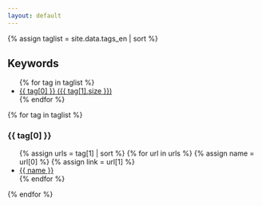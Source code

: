 ```yaml
---
layout: default
---
```


{% assign taglist = site.data.tags_en | sort  %}

<article>
<h2>Keywords</h2>
<ul>
{% for tag in taglist %}
  <li><a href="#{{ tag[0] }}">{{ tag[0] }} ({{ tag[1].size }})</a></li>
{% endfor %}
</ul>

{% for tag in taglist %}
<a id="{{ tag[0] }}"></a>
<h3>{{ tag[0] }}</h3>
<ul>
  {% assign urls = tag[1] | sort %}
  {% for url in urls %}
    {% assign name = url[0] %}
    {% assign link = url[1] %}
  <li><a href="{{ link }}">{{ name }}</a></li>
  {% endfor %}
</ul>
{% endfor %}
</article>

